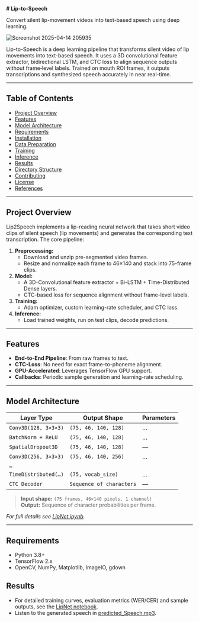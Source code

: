 **# Lip-to-Speech**

Convert silent lip-movement videos into text-based speech using deep learning.

![Screenshot 2025-04-14 205935](https://github.com/user-attachments/assets/6390b76d-600d-4430-9682-eebedc224080)


Lip-to-Speech is a deep learning pipeline that transforms silent video of lip movements into text-based speech. It uses a 3D convolutional feature extractor, bidirectional LSTM, and CTC loss to align sequence outputs without frame‑level labels. Trained on mouth ROI frames, it outputs transcriptions and synthesized speech accurately in near real-time.


---

## Table of Contents

- [Project Overview](#project-overview)  
- [Features](#features)  
- [Model Architecture](#model-architecture)  
- [Requirements](#requirements)  
- [Installation](#installation)  
- [Data Preparation](#data-preparation)  
- [Training](#training)  
- [Inference](#inference)  
- [Results](#results)  
- [Directory Structure](#directory-structure)  
- [Contributing](#contributing)  
- [License](#license)  
- [References](#references)  

---

## Project Overview

Lip2Speech implements a lip-reading neural network that takes short video clips of silent speech (lip movements) and generates the corresponding text transcription. The core pipeline:

1. **Preprocessing:**  
   - Download and unzip pre-segmented video frames.  
   - Resize and normalize each frame to 46×140 and stack into 75-frame clips.  
2. **Model:**  
   - A 3D-Convolutional feature extractor + Bi-LSTM + Time-Distributed Dense layers.  
   - CTC-based loss for sequence alignment without frame-level labels.  
3. **Training:**  
   - Adam optimizer, custom learning-rate scheduler, and CTC loss.  
4. **Inference:**  
   - Load trained weights, run on test clips, decode predictions.  

---

## Features

- **End-to-End Pipeline**: From raw frames to text.  
- **CTC-Loss**: No need for exact frame-to-phoneme alignment.  
- **GPU-Accelerated**: Leverages TensorFlow GPU support.  
- **Callbacks**: Periodic sample generation and learning-rate scheduling.  

---

## Model Architecture

| Layer Type           | Output Shape              | Parameters       |
| -------------------- | ------------------------- | ---------------- |
| `Conv3D(128, 3×3×3)` | `(75, 46, 140, 128)`      | …                |
| `BatchNorm + ReLU`   | `(75, 46, 140, 128)`      | …                |
| `SpatialDropout3D`   | `(75, 46, 140, 128)`      | —                |
| `Conv3D(256, 3×3×3)` | `(75, 46, 140, 256)`      | …                |
| `…`                  |                           |                  |
| `TimeDistributed(…)` | `(75, vocab_size)`        | …                |
| `CTC Decoder`        | `Sequence of characters`  | —                |

> **Input shape:** `(75 frames, 46×140 pixels, 1 channel)`  
> **Output:** Sequence of character probabilities per frame.  

_For full details see [LipNet.ipynb](./LipNet.ipynb)._

---

## Requirements

- Python 3.8+  
- TensorFlow 2.x  
- OpenCV, NumPy, Matplotlib, ImageIO, gdown

## Results

- For detailed training curves, evaluation metrics (WER/CER) and sample outputs, see the [LipNet notebook](./LipNet.ipynb).  
- Listen to the generated speech in [predicted_Speech.mp3](./predicted_Speech.mp3).




